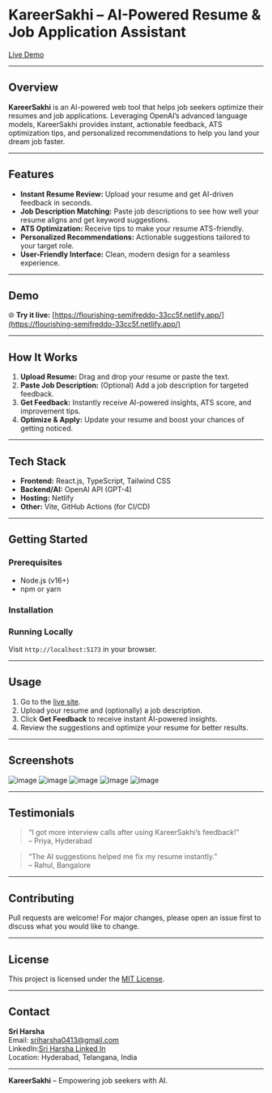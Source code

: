 # KareerSakhi – AI-Powered Resume & Job Application Assistant

[Live Demo](https://flourishing-semifreddo-33cc5f.netlify.app/)

---

## Overview

**KareerSakhi** is an AI-powered web tool that helps job seekers optimize their resumes and job applications. Leveraging OpenAI’s advanced language models, KareerSakhi provides instant, actionable feedback, ATS optimization tips, and personalized recommendations to help you land your dream job faster.

---

## Features

- **Instant Resume Review:** Upload your resume and get AI-driven feedback in seconds.
- **Job Description Matching:** Paste job descriptions to see how well your resume aligns and get keyword suggestions.
- **ATS Optimization:** Receive tips to make your resume ATS-friendly.
- **Personalized Recommendations:** Actionable suggestions tailored to your target role.
- **User-Friendly Interface:** Clean, modern design for a seamless experience.

---

## Demo

🌐 **Try it live:** [https://flourishing-semifreddo-33cc5f.netlify.app/](https://flourishing-semifreddo-33cc5f.netlify.app/)

---

## How It Works

1. **Upload Resume:** Drag and drop your resume or paste the text.
2. **Paste Job Description:** (Optional) Add a job description for targeted feedback.
3. **Get Feedback:** Instantly receive AI-powered insights, ATS score, and improvement tips.
4. **Optimize & Apply:** Update your resume and boost your chances of getting noticed.

---

## Tech Stack

- **Frontend:** React.js, TypeScript, Tailwind CSS
- **Backend/AI:** OpenAI API (GPT-4)
- **Hosting:** Netlify
- **Other:** Vite, GitHub Actions (for CI/CD)

---

## Getting Started

### Prerequisites

- Node.js (v16+)
- npm or yarn

### Installation


### Running Locally


Visit `http://localhost:5173` in your browser.

---

## Usage

1. Go to the [live site](https://flourishing-semifreddo-33cc5f.netlify.app/).
2. Upload your resume and (optionally) a job description.
3. Click **Get Feedback** to receive instant AI-powered insights.
4. Review the suggestions and optimize your resume for better results.

---

## Screenshots

<!-- Add screenshots of your tool’s main UI, feedback results, and before/after examples here. Example: -->
![image](https://github.com/user-attachments/assets/fe139b29-c6b9-4157-a6ae-52c874c3f15f)
![image](https://github.com/user-attachments/assets/cf006b01-b55a-4968-993e-98807d2c00c9)
![image](https://github.com/user-attachments/assets/41cfb8d5-44fb-4d39-a557-be42e10a8fbb)
![image](https://github.com/user-attachments/assets/7ee9e567-8cd2-4733-a112-d34b890fa0b3)
![image](https://github.com/user-attachments/assets/ebdc7219-5f5b-4036-8ca5-8b9e55cff7ff)




---

## Testimonials

> “I got more interview calls after using KareerSakhi’s feedback!”  
> – Priya, Hyderabad

> “The AI suggestions helped me fix my resume instantly.”  
> – Rahul, Bangalore

---

## Contributing

Pull requests are welcome! For major changes, please open an issue first to discuss what you would like to change.

---

## License

This project is licensed under the [MIT License](LICENSE).

---

## Contact

**Sri Harsha**  
Email: [sriharsha0413@gmail.com](mailto:sriharsha0413@gmail.com)  
LinkedIn:[Sri Harsha Linked In](https://www.linkedin.com/in/sri-harsha-b932102b7/)  
Location: Hyderabad, Telangana, India

---

**KareerSakhi** – Empowering job seekers with AI.
